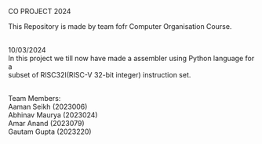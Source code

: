 CO PROJECT 2024
<br>

This Repository is made by team fofr Computer Organisation Course.
<br>
<br>

10/03/2024
<br>
In this project we till now have  made a assembler using Python language for a 
<br>
subset of RISC32I(RISC-V 32-bit integer) instruction set.


<br>
Team Members:
<br>
Aaman Seikh     (2023006)
<br>
Abhinav Maurya  (2023024)
<br>
Amar Anand      (2023079)
<br>
Gautam Gupta    (2023220)